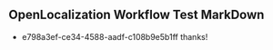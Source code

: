 ## OpenLocalization Workflow Test MarkDown
* e798a3ef-ce34-4588-aadf-c108b9e5b1ff thanks!

<!--HONumber=Aug16_HO4-->


